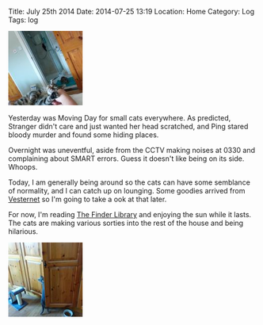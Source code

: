Title: July 25th 2014
Date: 2014-07-25 13:19
Location: Home
Category: Log
Tags: log

<a href="/images/20140725-stranger.jpg">![Duncare, skritches plz](/images/thumbs/thumbnail_square/20140725-stranger.jpg)</a>

Yesterday was Moving Day for small cats everywhere. As predicted, Stranger didn't care and just wanted her head scratched, and Ping stared bloody murder and found some hiding places.

Overnight was uneventful, aside from the CCTV making noises at 0330 and complaining about SMART errors. Guess it doesn't like being on its side. Whoops.

Today, I am generally being around so the cats can have some semblance of normality, and I can catch up on lounging. Some goodies arrived from [Vesternet] so I'm going to take a ook at that later.

For now, I'm reading [The Finder Library] and enjoying the sun while it lasts. The cats are making various sorties into the rest of the house and being hilarious.

<a href="/images/20140725-ping.jpg">![Do not know if want](/images/thumbs/thumbnail_square/20140725-ping.jpg)</a>

  [Vesternet]: http://www.vesternet.com/
  [The Finder Library]: http://en.wikipedia.org/wiki/Finder_(comics)
